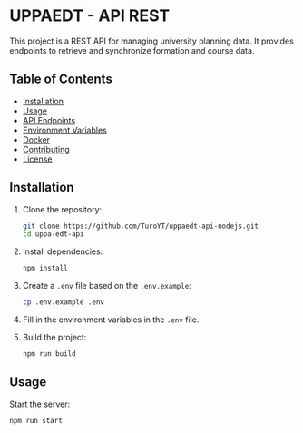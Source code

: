 # UPPAEDT - API REST

This project is a REST API for managing university planning data. It provides endpoints to retrieve and synchronize formation and course data.

## Table of Contents

- [Installation](#installation)
- [Usage](#usage)
- [API Endpoints](#api-endpoints)
- [Environment Variables](#environment-variables)
- [Docker](#docker)
- [Contributing](#contributing)
- [License](#license)

## Installation

1. Clone the repository:
    ```sh
    git clone https://github.com/TuroYT/uppaedt-api-nodejs.git
    cd uppa-edt-api
    ```

2. Install dependencies:
    ```sh
    npm install
    ```

3. Create a `.env` file based on the `.env.example`:
    ```sh
    cp .env.example .env
    ```

4. Fill in the environment variables in the `.env` file.

5. Build the project:
    ```sh
    npm run build
    ```

## Usage

Start the server:
```sh
npm run start
```


